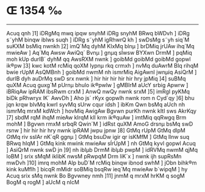# Œ 1354 ‰
---
Acuq qnh ]1] iDRgMq mwq ipqw snyhM iDRg snyhM BRwq bWDvh ] iDRg s˜yhM
binqw iblws suqh ] iDRg s˜yhM igRhwrQ kh ] swDsMg s˜yh siq´M suKXM bsMiq
nwnkh ]2] imQ´Mq dyhM KIxMq blnµ ] brDMiq jrUAw ihq´Mq mwieAw ] Aq´Mq
Awsw AwiQq´ Bvnµ ] gnµq sÍwsw BYXwn DrmM ] pqMiq moh kUp durlB´ dyhM
qq AwsRXM nwnk ] goibMd goibMd goibMd gopwl ik®pw ]3] kwc kotM rcMiq
qoXM lypnµ rkq crmxh ] nvMq duAwrM BIq rihqM bwie rUpM AsQMBnh ]
goibMd nwmM nh ismrMiq AigAwnI jwnµiq AsiQrM ] durlB dyh auDrMq swD
srx nwnk ] hir hir hir hir hir hry jpMiq ]4] suBMq quXM Acuq guxg´M
pUrnµ bhulo ik®pwlw ] gMBIrM aUcY srbig Apwrw ] iBRiqAw ipRAM ibsRwm
crxM ] AnwQ nwQy nwnk srxM ]5] imRgI pyKMq biDk pRhwryx lK´ AwvDh
] Aho js´ rKyx gopwlh nwnk rom n Cyd´qy ]6] bhu jqn krqw blvMq
kwrI syvMq sUrw cqur idsh ] ibKm Qwn bsMq aUch nh ismrMq mrxM
kdWch ] hovMiq AwigAw Bgvwn purKh nwnk kItI sws AkrKqy ]7]
sbdM rqM ihqM mieAw kIrqM klI krm ik®quAw ] imtMiq qqRwgq Brm mohM ]
Bgvwn rmxM srbqR Qwin´M ] idRst quXM AmoG drsnµ bsMq swD rsnw ] hir
hir hir hry nwnk ipRAM jwpu jpnw ]8] GtMq rUpM GtMq dIpM GtMq riv
ssIAr nK´qR ggnµ ] GtMq bsuDw igir qr isKMfM ] GtMq llnw suq BRwq
hIqM ] GtMq kink mwink mwieAw sÍrUpM ] nh GtMq kyvl gopwl Acuq ]
AsiQrM nwnk swD jn ]9] nh iblµb DrmM iblµb pwpM ] idRVMq nwmM qjMq
loBM ] srix sMqM iklibK nwsM pRwpqM Drm liK´x ] nwnk ijh supRsMn
mwDvh ]10] imrq mohM Alp buD´M rcMiq binqw ibnod swhM ] jObn bihk®m
kink kuMflh ] bicqR mMidr soBMiq bsqRw ieq´Mq mwieAw b´wipqM ] hy Acuq
srix sMq nwnk Bo Bgvwney nmh ]11] jnmM q mrxM hrKM q sogM BogM q
rogM ] aUcM q nIcM
####
